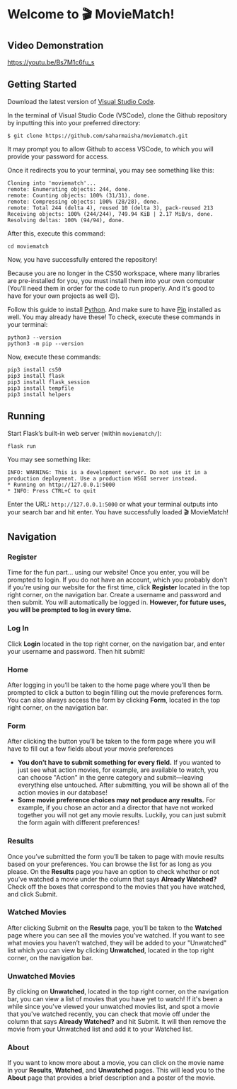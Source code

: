 # Welcome to 🎬 MovieMatch!

## Video Demonstration

https://youtu.be/Bs7M1c6fu_s

## Getting Started
Download the latest version of [Visual Studio Code](https://code.visualstudio.com/download).

In the terminal of Visual Studio Code (VSCode), clone the Github repository by inputting this into your preferred directory:

    $ git clone https://github.com/saharmaisha/moviematch.git

It may prompt you to allow Github to access VSCode, to which you will provide your password for access. 

Once it redirects you to your terminal, you may see something like this:

    Cloning into 'moviematch'...
    remote: Enumerating objects: 244, done.
    remote: Counting objects: 100% (31/31), done.
    remote: Compressing objects: 100% (28/28), done.
    remote: Total 244 (delta 4), reused 10 (delta 3), pack-reused 213
    Receiving objects: 100% (244/244), 749.94 KiB | 2.17 MiB/s, done.
    Resolving deltas: 100% (94/94), done.

 After this, execute this command:

    cd moviematch

Now, you have successfully entered the repository!

Because you are no longer in the CS50 workspace, where many libraries are pre-installed for you, you must install them into your own computer (You'll need them in order for the code to run properly. And it's good to have for your own projects as well 😉). 

Follow this guide to install [Python](https://docs.python-guide.org/starting/install3/osx/). And make sure to have [Pip](https://pip.pypa.io/en/stable/installation/) installed as well. You may already have these! To check, execute these commands in your terminal:

    python3 --version
    python3 -m pip --version

Now, execute these commands:

    pip3 install cs50
    pip3 install flask
    pip3 install flask_session
    pip3 install tempfile
    pip3 install helpers

## Running

Start Flask’s built-in web server (within `moviematch/`):

    flask run
   
   You may see something like:
   
    INFO: WARNING: This is a development server. Do not use it in a production deployment. Use a production WSGI server instead.
    * Running on http://127.0.0.1:5000
    * INFO: Press CTRL+C to quit
  
Enter the URL: `http://127.0.0.1:5000` or what your terminal outputs into your search bar and hit enter. You have successfully loaded 🎬 MovieMatch!

## Navigation

### Register
Time for the fun part... using our website! Once you enter, you will be prompted to login. If you do not have an account, which you probably don't  if you're using our website for the first time, click **Register** located in the top right corner, on the navigation bar. Create a username and password and then submit. You will automatically be logged in. **However, for future uses, you will be prompted to log in every time.**

### Log In

Click **Login** located in the top right corner, on the navigation bar, and enter your username and password. Then hit submit! 

### Home
After logging in you’ll be taken to the home page where you’ll then be prompted to click a button to begin filling out the movie preferences form. You can also always access the form by clicking **Form**, located in the top right corner, on the navigation bar.

### Form
After clicking the button you’ll be taken to the form page where you will have to fill out a few fields about your movie preferences

 - **You don’t have to submit something for every field.** If you wanted to just see what action movies, for example, are available to watch, you can choose "Action" in the genre category and submit—leaving everything else untouched. After submitting, you will be shown all of the action movies in our database!
 - **Some movie preference choices may not produce any results.** For example, if you chose an actor and a director that have not worked together you will not get any movie results. Luckily, you can just submit the form again with different preferences!

### Results
Once you’ve submitted the form you’ll be taken to page with movie results based on your preferences. You can browse the list for as long as you please.
On the **Results** page you have an option to check whether or not you’ve watched a movie under the column that says **Already Watched?** Check off the boxes that correspond to the movies that you have watched, and click Submit.

### Watched Movies
After clicking Submit on the **Results** page, you’ll be taken to the **Watched** page where you can see all the movies you’ve watched. If you want to see what movies you haven’t watched, they will be added to your "Unwatched" list which you can view by clicking **Unwatched**, located in the top right corner, on the navigation bar.

### Unwatched Movies
By clicking on **Unwatched**, located in the top right corner, on the navigation bar, you can view a list of movies that you have yet to watch! If it's been a while since you've viewed your unwatched movies list, and spot a movie that you've watched recently, you can check that movie off under the column that says **Already Watched?** and hit Submit. It will then remove the movie from your Unwatched list and add it to your Watched list.

### About
If you want to know more about a movie, you can click on the movie name in your **Results**, **Watched**, and **Unwatched** pages. This will lead you to the **About** page that provides a brief description and a poster of the movie.


